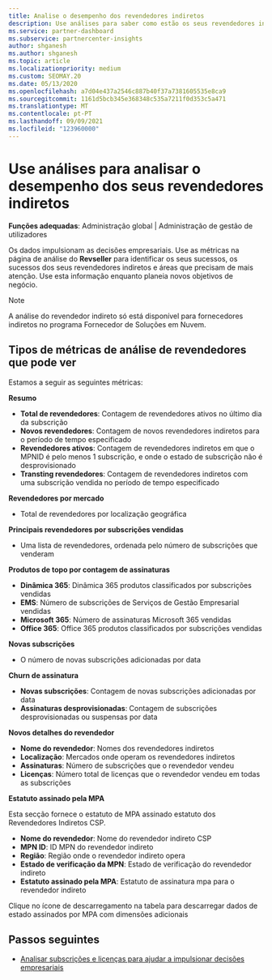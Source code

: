 ```yaml
---
title: Analise o desempenho dos revendedores indiretos
description: Use análises para saber como estão os seus revendedores indiretos, tanto os seus sucessos como áreas que podem necessitar de mais atenção.
ms.service: partner-dashboard
ms.subservice: partnercenter-insights
author: shganesh
ms.author: shganesh
ms.topic: article
ms.localizationpriority: medium
ms.custom: SEOMAY.20
ms.date: 05/13/2020
ms.openlocfilehash: a7d04e437a2546c887b40f37a7381605535e8ca9
ms.sourcegitcommit: 1161d5bcb345e368348c535a7211f0d353c5a471
ms.translationtype: MT
ms.contentlocale: pt-PT
ms.lasthandoff: 09/09/2021
ms.locfileid: "123960000"
---
```

# <a name="use-analytics-to-analyze-the-performance-of-your-indirect-resellers"></a>Use análises para analisar o desempenho dos seus revendedores indiretos

**Funções adequadas**: Administração global | Administração de gestão de utilizadores


Os dados impulsionam as decisões empresariais. Use as métricas na página de análise do **Revseller** para identificar os seus sucessos, os sucessos dos seus revendedores indiretos e áreas que precisam de mais atenção. Use esta informação enquanto planeia novos objetivos de negócio.

> [!NOTE]
> A análise do revendedor indireto só está disponível para fornecedores indiretos no programa Fornecedor de Soluções em Nuvem.

## <a name="types-of-reseller-analytics-metrics-you-can-view"></a>Tipos de métricas de análise de revendedores que pode ver

Estamos a seguir as seguintes métricas:

**Resumo**  
 - **Total de revendedores**: Contagem de revendedores ativos no último dia da subscrição  
 - **Novos revendedores**: Contagem de novos revendedores indiretos para o período de tempo especificado  
 - **Revendedores ativos**: Contagem de revendedores indiretos em que o MPNID é pelo menos 1 subscrição, e onde o estado de subscrição não é desprovisionado  
 - **Transting revendedores**: Contagem de revendedores indiretos com uma subscrição vendida no período de tempo especificado  

**Revendedores por mercado**  
 - Total de revendedores por localização geográfica  

**Principais revendedores por subscrições vendidas**
 - Uma lista de revendedores, ordenada pelo número de subscrições que venderam  

**Produtos de topo por contagem de assinaturas**  
 - **Dinâmica 365**: Dinâmica 365 produtos classificados por subscrições vendidas  
 - **EMS**: Número de subscrições de Serviços de Gestão Empresarial vendidas  
 - **Microsoft 365**: Número de assinaturas Microsoft 365 vendidas  
 - **Office 365**: Office 365 produtos classificados por subscrições vendidas  

**Novas subscrições**  
 - O número de novas subscrições adicionadas por data  

**Churn de assinatura**  
 - **Novas subscrições**: Contagem de novas subscrições adicionadas por data  
 - **Assinaturas desprovisionadas**: Contagem de subscrições desprovisionadas ou suspensas por data  

**Novos detalhes do revendedor**  
 - **Nome do revendedor**: Nomes dos revendedores indiretos  
 - **Localização**: Mercados onde operam os revendedores indiretos  
 - **Assinaturas**: Número de subscrições que o revendedor vendeu  
 - **Licenças**: Número total de licenças que o revendedor vendeu em todas as subscrições  

**Estatuto assinado pela MPA**

Esta secção fornece o estatuto de MPA assinado estatuto dos Revendedores Indiretos CSP.

 - **Nome do revendedor**: Nome do revendedor indireto CSP
 - **MPN ID**: ID MPN do revendedor indireto
 - **Região**: Região onde o revendedor indireto opera
 - **Estado de verificação da MPN**: Estado de verificação do revendedor indireto
 - **Estatuto assinado pela MPA**: Estatuto de assinatura mpa para o revendedor indireto

Clique no ícone de descarregamento na tabela para descarregar dados de estado assinados por MPA com dimensões adicionais
  
## <a name="next-steps"></a>Passos seguintes

- [Analisar subscrições e licenças para ajudar a impulsionar decisões empresariais](analyze-subscriptions-licenses.md)